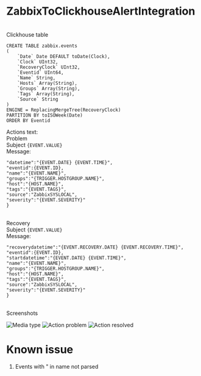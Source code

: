 # ZabbixToClickhouseAlertIntegration

<br>Clickhouse table
```
CREATE TABLE zabbix.events
(
    `Date` Date DEFAULT toDate(Clock), 
    `Clock` UInt32, 
    `RecoveryClock` UInt32, 
    `Eventid` UInt64, 
    `Name` String, 
    `Hosts` Array(String), 
    `Groups` Array(String), 
    `Tags` Array(String), 
    `Source` String
)
ENGINE = ReplacingMergeTree(RecoveryClock)
PARTITION BY toISOWeek(Date)
ORDER BY Eventid
```

Actions text:
<br>Problem
<br>Subject
```{EVENT.VALUE}```
<br>Message:
```{
"datetime":"{EVENT.DATE} {EVENT.TIME}",
"eventid":{EVENT.ID},
"name":"{EVENT.NAME}",
"groups":"{TRIGGER.HOSTGROUP.NAME}",
"host":"{HOST.NAME}",
"tags":"{EVENT.TAGS}",
"source":"ZabbixSYSLOCAL",
"severity":"{EVENT.SEVERITY}"
}
```
<br>Recovery
<br>Subject
```{EVENT.VALUE}```
<br>Message:
```{
"recoverydatetime":"{EVENT.RECOVERY.DATE} {EVENT.RECOVERY.TIME}",
"eventid":{EVENT.ID},
"startdatetime":"{EVENT.DATE} {EVENT.TIME}",
"name":"{EVENT.NAME}",
"groups":"{TRIGGER.HOSTGROUP.NAME}",
"host":"{HOST.NAME}",
"tags":"{EVENT.TAGS}",
"source":"ZabbixSYSLOCAL",
"severity":"{EVENT.SEVERITY}"
}
```

<br>Screenshots

![Media type](https://imgur.com/tK0EHQk)
![Action problem](https://imgur.com/7aA1TSt)
![Action resolved](https://imgur.com/XmBfgw6)

# Known issue
1. Events with " in name not parsed
